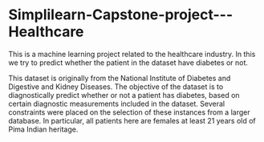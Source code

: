 # Simplilearn-Capstone-project---Healthcare
This is a machine learning project related to the healthcare industry. In this we try to predict whether the patient in the dataset have diabetes or not.


This dataset is originally from the National Institute of Diabetes and Digestive and Kidney Diseases. The objective of the dataset is to diagnostically predict whether or not a patient has diabetes, based on certain diagnostic measurements included in the dataset. Several constraints were placed on the selection of these instances from a larger database. In particular, all patients here are females at least 21 years old of Pima Indian heritage.
